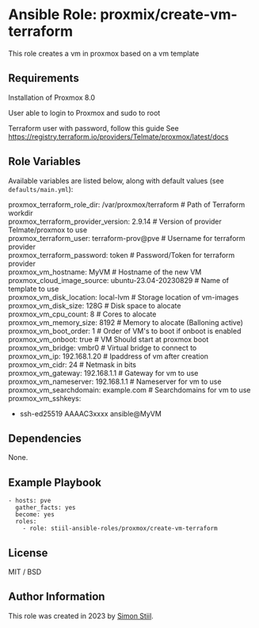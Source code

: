 # Ansible Role: proxmix/create-vm-terraform

This role creates a vm in proxmox based on a vm template

## Requirements

Installation of Proxmox 8.0

User able to login to Proxmox and sudo to root

Terraform user with password, follow this guide 
See https://registry.terraform.io/providers/Telmate/proxmox/latest/docs 


## Role Variables

Available variables are listed below, along with default values (see `defaults/main.yml`):

  proxmox_terraform_role_dir: /var/proxmox/terraform # Path of Terraform workdir  
  proxmox_terraform_provider_version: 2.9.14         # Version of provider Telmate/proxmox to use  
  proxmox_terraform_user: terraform-prov@pve         # Username for terraform provider  
  proxmox_terraform_password: token                  # Password/Token for terraform provider  
  proxmox_vm_hostname: MyVM                          # Hostname of the new VM
  proxmox_cloud_image_source: ubuntu-23.04-20230829  # Name of template to use  
  proxmox_vm_disk_location: local-lvm                # Storage location of vm-images
  proxmox_vm_disk_size: 128G                         # Disk space to alocate  
  proxmox_vm_cpu_count: 8                            # Cores to alocate  
  proxmox_vm_memory_size: 8192                       # Memory to alocate (Balloning active)  
  proxmox_vm_boot_order: 1                           # Order of VM's to boot if onboot is enabled  
  proxmox_vm_onboot: true                            # VM Should start at proxmox boot  
  proxmox_vm_bridge: vmbr0                           # Virtual bridge to connect to  
  proxmox_vm_ip: 192.168.1.20                        # Ipaddress of vm after creation  
  proxmox_vm_cidr: 24                                # Netmask in bits  
  proxmox_vm_gateway: 192.168.1.1                    # Gateway for vm to use  
  proxmox_vm_nameserver: 192.168.1.1                 # Nameserver for vm to use  
  proxmox_vm_searchdomain: example.com               # Searchdomains for vm to use  
  proxmox_vm_sshkeys:
  - ssh-ed25519 AAAAC3xxxx ansible@MyVM

## Dependencies

None.

## Example Playbook

    - hosts: pve
      gather_facts: yes
      become: yes
      roles:
        - role: stiil-ansible-roles/proxmox/create-vm-terraform

## License

MIT / BSD

## Author Information

This role was created in 2023 by [Simon Stiil](https://github.com/SimonStiil/).

